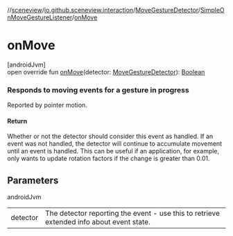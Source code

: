 //[sceneview](../../../../index.md)/[io.github.sceneview.interaction](../../index.md)/[MoveGestureDetector](../index.md)/[SimpleOnMoveGestureListener](index.md)/[onMove](on-move.md)

# onMove

[androidJvm]\
open override fun [onMove](on-move.md)(detector: [MoveGestureDetector](../index.md)): [Boolean](https://kotlinlang.org/api/latest/jvm/stdlib/kotlin/-boolean/index.html)

###  Responds to moving events for a gesture in progress

Reported by pointer motion.

#### Return

Whether or not the detector should consider this event as handled. If an event was not handled, the detector will continue to accumulate movement until an event is handled. This can be useful if an application, for example, only wants to update rotation factors if the change is greater than 0.01.

## Parameters

androidJvm

| | |
|---|---|
| detector | The detector reporting the event - use this to retrieve extended info about event state. |
